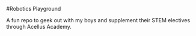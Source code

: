 #Robotics Playground

A fun repo to geek out with my boys and supplement their STEM electives through Acellus Academy.
